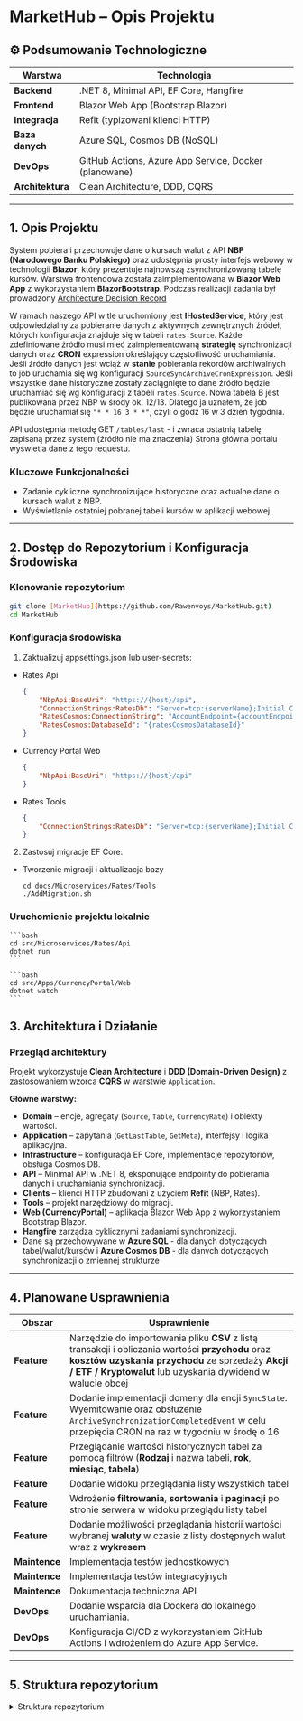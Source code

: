 # MarketHub – Opis Projektu

## ⚙️ Podsumowanie Technologiczne

| Warstwa | Technologia |
|----------|--------------|
| **Backend** | .NET 8, Minimal API, EF Core, Hangfire |
| **Frontend** | Blazor Web App (Bootstrap Blazor) |
| **Integracja** | Refit (typizowani klienci HTTP) |
| **Baza danych** | Azure SQL, Cosmos DB (NoSQL) |
| **DevOps** | GitHub Actions, Azure App Service, Docker (planowane) |
| **Architektura** | Clean Architecture, DDD, CQRS |

---

## 1. Opis Projektu  
System pobiera i przechowuje dane o kursach walut z API **NBP (Narodowego Banku Polskiego)** oraz udostępnia prosty interfejs webowy w technologii **Blazor**, który prezentuje najnowszą zsynchronizowaną tabelę kursów.
Warstwa frontendowa została zaimplementowana w **Blazor Web App** z wykorzystaniem **BlazorBootstrap**.
Podczas realizacji zadania był prowadzony [Architecture Decision Record](docs/ADR.md)

W ramach naszego API w tle uruchomiony jest **IHostedService**, który jest odpowiedzialny za pobieranie danych z aktywnych zewnętrznych źródeł, których konfiguracja znajduje się w tabeli `rates.Source`.
Każde zdefiniowane źródło musi mieć zaimplementowaną **strategię** synchronizacji danych oraz **CRON** expression określający częstotliwość uruchamiania.
Jeśli źródło danych jest wciąż w **stanie** pobierania rekordów archiwalnych to job uruchamia się wg konfiguracji `SourceSyncArchiveCronExpression`. 
Jeśli wszystkie dane historyczne zostały zaciągnięte to dane źródło będzie uruchamiać się wg konfiguracji z tabeli `rates.Source`.
Nowa tabela B jest publikowana przez NBP w środy ok. 12/13. Dlatego ja uznałem, że job będzie uruchamiał się `"* * 16 3 * *"`, czyli o godz 16 w 3 dzień tygodnia.

API udostępnia metodę GET `/tables/last` - i zwraca ostatnią tabelę zapisaną przez system (źródło nie ma znaczenia)
Strona główna portalu wyświetla dane z tego requestu.

### Kluczowe Funkcjonalności
- Zadanie cykliczne synchronizujące historyczne oraz aktualne dane o kursach walut z NBP.  
- Wyświetlanie ostatniej pobranej tabeli kursów w aplikacji webowej.

---

## 2. Dostęp do Repozytorium i Konfiguracja Środowiska  

### Klonowanie repozytorium
```bash
git clone [MarketHub](https://github.com/Rawenvoys/MarketHub.git)
cd MarketHub
```

### Konfiguracja środowiska

1. Zaktualizuj appsettings.json lub user-secrets:

- Rates Api
    ```json
    {
        "NbpApi:BaseUri": "https://{host}/api",
        "ConnectionStrings:RatesDb": "Server=tcp:{serverName};Initial Catalog={databaseName};Persist Security Info=False;User ID={userId};Password={password};MultipleActiveResultSets=False;Encrypt=True;TrustServerCertificate=False;Connection Timeout=30;",
        "RatesCosmos:ConnectionString": "AccountEndpoint={accountEndpoint};AccountKey={accountKey}",
        "RatesCosmos:DatabaseId": "{ratesCosmosDatabaseId}"
    }
    ```

- Currency Portal Web
    ```json
    {
        "NbpApi:BaseUri": "https://{host}/api"
    }
    ```

- Rates Tools
    ```json
    {
        "ConnectionStrings:RatesDb": "Server=tcp:{serverName};Initial Catalog={databaseName};Persist Security Info=False;User ID={userId};Password={password};MultipleActiveResultSets=False;Encrypt=True;TrustServerCertificate=False;Connection Timeout=30;"
    }
    ```

2. Zastosuj migracje EF Core:

- Tworzenie migracji i aktualizacja bazy   

    ```
    cd docs/Microservices/Rates/Tools 
    ./AddMigration.sh
    ```

### Uruchomienie projektu lokalnie

    ```bash
    cd src/Microservices/Rates/Api
    dotnet run
    ```

    ```bash
    cd src/Apps/CurrencyPortal/Web
    dotnet watch
    ```



## 3. Architektura i Działanie  

### Przegląd architektury
Projekt wykorzystuje **Clean Architecture** i **DDD (Domain-Driven Design)** z zastosowaniem wzorca **CQRS** w warstwie `Application`.

**Główne warstwy:**
- **Domain** – encje, agregaty (`Source`, `Table`, `CurrencyRate`) i obiekty wartości.  
- **Application** – zapytania (`GetLastTable`, `GetMeta`), interfejsy i logika aplikacyjna.  
- **Infrastructure** – konfiguracja EF Core, implementacje repozytoriów, obsługa Cosmos DB.  
- **API** – Minimal API w .NET 8, eksponujące endpointy do pobierania danych i uruchamiania synchronizacji.  
- **Clients** – klienci HTTP zbudowani z użyciem **Refit** (NBP, Rates).  
- **Tools** – projekt narzędziowy do migracji.  
- **Web (CurrencyPortal)** – aplikacja Blazor Web App z wykorzystaniem Bootstrap Blazor.
- **Hangfire** zarządza cyklicznymi zadaniami synchronizacji.  
- Dane są przechowywane w **Azure SQL** - dla danych dotyczących tabel/walut/kursów i **Azure Cosmos DB** - dla danych dotyczących synchronizacji o zmiennej strukturze

---

## 4. Planowane Usprawnienia  

| Obszar | Usprawnienie |
|---------|--------------|
| **Feature** | Narzędzie do importowania pliku **CSV** z listą transakcji i obliczania wartości **przychodu** oraz **kosztów uzyskania przychodu** ze sprzedaży **Akcji / ETF / Kryptowalut** lub uzyskania dywidend w walucie obcej |
| **Feature** | Dodanie implementacji domeny dla encji `SyncState`. Wyemitowanie oraz obsłużenie `ArchiveSynchronizationCompletedEvent` w celu przepięcia CRON na raz w tygodniu w środę o 16 |
| **Feature** | Przeglądanie wartości historycznych tabel za pomocą filtrów (**Rodzaj** i nazwa tabeli, **rok**, **miesiąc**, **tabela**)|
| **Feature** | Dodanie widoku przeglądania listy wszystkich tabel |
| **Feature** | Wdrożenie **filtrowania**, **sortowania** i **paginacji** po stronie serwera w widoku przeglądu listy tabel |
| **Feature** | Dodanie możliwości przeglądania historii wartości wybranej **waluty** w czasie z listy dostępnych walut wraz z **wykresem** |
| **Maintence** | Implementacja testów jednostkowych |
| **Maintence** | Implementacja testów integracyjnych |
| **Maintence** | Dokumentacja techniczna API |
| **DevOps** | Dodanie wsparcia dla Dockera do lokalnego uruchamiania. |
| **DevOps** | Konfiguracja CI/CD z wykorzystaniem GitHub Actions i wdrożeniem do Azure App Service. |

---

## 5. Struktura repozytorium

<details>

<summary>Struktura repozytorium</summary>

```
.
|-- docs
|   |-- ADR.md
|   |-- Business\ criteria.md
|   |-- Clients
|   |   `-- Nbp
|   |       `-- Client
|   |           `-- nbpapi.http
|   |-- Duplicates_NBP.sql
|   `-- Microservices
|       `-- Rates
|           `-- Tools
|               `-- AddMigration.sh
|-- MarketHub.slnx
|-- README.md
`-- src
    |-- Apps
    |   `-- CurrencyPortal
    |       |-- Application
    |       |   `-- Application.csproj
    |       `-- Web
    |           |-- appsettings.Development.json
    |           |-- appsettings.json
    |           |-- Components
    |           |-- _Imports.razor
    |           |-- Layout
    |           |   |-- App.razor
    |           |   |-- MainLayout.razor
    |           |   `-- MainLayout.razor.css
    |           |-- Pages
    |           |   |-- Error.razor
    |           |   |-- Home.razor
    |           |   `-- Home.razor.cs
    |           |-- Program.cs
    |           |-- Properties
    |           |   `-- launchSettings.json
    |           |-- Routes.razor
    |           |-- Web.csproj
    |           `-- wwwroot
    |               `-- app.css
    |-- Clients
    |   |-- Nbp
    |   |   |-- Client
    |   |   |   |-- Client.csproj
    |   |   |   |-- Extensions
    |   |   |   |   `-- ServiceCollectionExtensions.cs
    |   |   |   |-- GlobalUsings.cs
    |   |   |   |-- IExchangeRatesTablesApi.cs
    |   |   |   |-- INbpApi.cs
    |   |   |   `-- Options
    |   |   |       `-- NbpApiOptions.cs
    |   |   `-- Contracts
    |   |       |-- Contracts.csproj
    |   |       |-- Dtos
    |   |       |   `-- ExchangeRates
    |   |       |       `-- Tables
    |   |       |           |-- ExchangeRateDto.cs
    |   |       |           `-- ExchangeRateTableDto.cs
    |   |       `-- GlobalUsings.cs
    |   `-- Rates
    |       |-- Client
    |       |   |-- Client.csproj
    |       |   |-- Extensions
    |       |   |   `-- ServiceCollectionExtensions.cs
    |       |   |-- GlobalUsings.cs
    |       |   |-- IMetaApi.cs
    |       |   |-- IRatesApi.cs
    |       |   |-- ITablesApi.cs
    |       |   `-- Options
    |       |       `-- RatesApiOptions.cs
    |       `-- Contracts
    |           |-- Contracts.csproj
    |           `-- Dtos
    |               |-- GetLastTable
    |               |   |-- CurrencyRateDto.cs
    |               |   `-- TableDto.cs
    |               `-- GetMetaQuery
    |                   |-- MetaDto.cs
    |                   |-- SourceDto.cs
    |                   `-- TimeframeDto.cs
    `-- Microservices
        `-- Rates
            |-- Api
            |   |-- Api.csproj
            |   |-- Api.http
            |   |-- appsettings.Development.json
            |   |-- appsettings.json
            |   |-- Program.cs
            |   `-- Properties
            |       `-- launchSettings.json
            |-- Application
            |   |-- App.cs
            |   |-- Application.csproj
            |   |-- Extensions
            |   |   |-- LoggingBuilderExtensions.cs
            |   |   `-- ServiceCollectionExtensions.cs
            |   |-- Interfaces
            |   |   |-- IActualSourceSyncService.cs
            |   |   |-- IArchiveSourceSyncService.cs
            |   |   |-- IJobManager.cs
            |   |   |-- ISourceSyncJobManager.cs
            |   |   `-- ISourceSyncService.cs
            |   |-- Queries
            |   |   |-- GetLastTable
            |   |   |   |-- Handler.cs
            |   |   |   |-- Query.cs
            |   |   |   `-- Result.cs
            |   |   `-- GetMeta
            |   |       |-- Handler.cs
            |   |       |-- Query.cs
            |   |       `-- Result.cs
            |   `-- Services
            |       |-- ActualSourceSyncService.cs
            |       |-- ArchiveSourceSyncService.cs
            |       |-- JobManager.cs
            |       `-- SourceSyncJobManager.cs
            |-- Domain
            |   |-- Aggregates
            |   |   |-- Source.cs
            |   |   `-- Table.cs
            |   |-- Domain.csproj
            |   |-- Entities
            |   |   |-- Currency.cs
            |   |   `-- CurrencyRate.cs
            |   |-- Enums
            |   |   |-- Source
            |   |   |   |-- Month.cs
            |   |   |   |-- Status.cs
            |   |   |   `-- SyncStrategy.cs
            |   |   `-- Table
            |   |       `-- Type.cs
            |   |-- Exceptions
            |   |-- Extensions
            |   |   `-- ServiceCollectionExtensions.cs
            |   |-- GlobalUsings.cs
            |   |-- Interfaces
            |   |   |-- Factories
            |   |   |   `-- ISyncStrategyFactory.cs
            |   |   |-- Repositories
            |   |   |   |-- ISourceRepository.cs
            |   |   |   |-- ISyncStateRepository.cs
            |   |   |   `-- ITableRepository.cs
            |   |   |-- States
            |   |   |   `-- ISyncState.cs
            |   |   `-- Strategies
            |   |       `-- ISyncStrategy.cs
            |   `-- ValueObjects
            |       |-- Currency
            |       |   |-- Code.cs
            |       |   `-- Name.cs
            |       |-- CurrencyRate
            |       |   `-- Rate.cs
            |       |-- Source
            |       |   |-- CronExpression.cs
            |       |   |-- Name.cs
            |       |   |-- Timeframe.cs
            |       |   `-- Year.cs
            |       `-- Table
            |           `-- Number.cs
            |-- Infrastructure
            |   |-- Extensions
            |   |   |-- ConfigurationExtensions.cs
            |   |   `-- ServiceCollectionExtensions.cs
            |   |-- Factories
            |   |   `-- SyncStrategyFactory.cs
            |   |-- Infrastructure.csproj
            |   |-- Options
            |   |   `-- RatesCosmosOptions.cs
            |   |-- Persistance
            |   |   |-- Configurations
            |   |   |   |-- CurrencyConfiguration.cs
            |   |   |   |-- CurrencyRateConfiguration.cs
            |   |   |   |-- SourceConfiguration.cs
            |   |   |   `-- TableConfiguration.cs
            |   |   |-- Contexts
            |   |   |   `-- RatesDbContext.cs
            |   |   |-- Converters
            |   |   |   `-- CronExpressionConverter.cs
            |   |   |-- Extensions
            |   |   |   `-- ServiceCollectionExtensions.cs
            |   |   |-- Migrations
            |   |   |   |-- 20251024102636_MigrateDb.cs
            |   |   |   |-- 20251024102636_MigrateDb.Designer.cs
            |   |   |   |-- 20251024130802_RemoveIndexFromCurrencyRate.cs
            |   |   |   |-- 20251024130802_RemoveIndexFromCurrencyRate.Designer.cs
            |   |   |   |-- 20251024161540_AddUniqueIndexAndDecimalPrec.cs
            |   |   |   |-- 20251024161540_AddUniqueIndexAndDecimalPrec.Designer.cs
            |   |   |   `-- RatesDbContextModelSnapshot.cs
            |   |   |-- Repositories
            |   |   |   |-- SourceRepository.cs
            |   |   |   |-- SyncStateRepository.cs
            |   |   |   `-- TableRepository.cs
            |   |   |-- Seeds
            |   |   |   |-- SourceSeeder.cs
            |   |   |   `-- SyncStateSeeder.cs
            |   |   `-- States
            |   |       `-- NbpApiDateRangeSyncState.cs
            |   `-- Strategies
            |       `-- NbpApiDateRangeSyncStrategy.cs
            `-- Tools
                |-- Program.cs
                `-- Tools.csproj
```

</details>